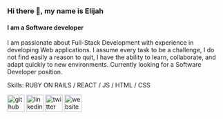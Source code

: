 ### Hi there 👋, my name is Elijah
#### I am a Software developer
I am passionate about Full-Stack Development with experience in developing Web applications.
I assume every task to be a challenge, I do not find easily a reason to quit, I have the ability to learn, collaborate, and adapt quickly to new environments.
Currently looking for a Software Developer position.

Skills: RUBY ON RAILS / REACT / JS / HTML / CSS



[<img src='https://cdn.jsdelivr.net/npm/simple-icons@3.0.1/icons/github.svg' alt='github' height='40'>](https://github.com/Elijahscriptdev)  [<img src='https://cdn.jsdelivr.net/npm/simple-icons@3.0.1/icons/linkedin.svg' alt='linkedin' height='40'>](https://www.linkedin.com/in/elijah-obominuru/)  [<img src='https://cdn.jsdelivr.net/npm/simple-icons@3.0.1/icons/twitter.svg' alt='twitter' height='40'>](https://twitter.com/ElijahObominuru)  [<img src='https://cdn.jsdelivr.net/npm/simple-icons@3.0.1/icons/icloud.svg' alt='website' height='40'>](https://loving-rosalind-d2b6cd.netlify.app/)  

